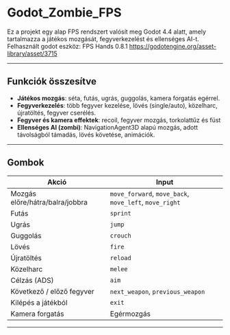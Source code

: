 # Godot_Zombie_FPS

Ez a projekt egy alap FPS rendszert valósít meg Godot 4.4 alatt, amely tartalmazza a játékos mozgását, fegyverkezelést és ellenséges AI-t.
Felhasznált godot eszköz: FPS Hands 0.8.1
https://godotengine.org/asset-library/asset/3715

---

## Funkciók összesítve

- **Játékos mozgás**: séta, futás, ugrás, guggolás, kamera forgatás egérrel.  
- **Fegyverkezelés**: több fegyver kezelése, lövés (single/auto), közelharc, újratöltés, fegyver cserélés.  
- **Fegyver és kamera effektek**: recoil, fegyver mozgás, torkolattűz és füst  
- **Ellenséges AI (zombi)**: NavigationAgent3D alapú mozgás, adott távolságból támadás, lövés követése, animációk.

---

## Gombok

| Akció | Input |
|-------|-------------|
| Mozgás előre/hátra/balra/jobbra | `move_forward`, `move_back`, `move_left`, `move_right` |
| Futás | `sprint` |
| Ugrás | `jump` |
| Guggolás | `crouch` |
| Lövés | `fire` |
| Újratöltés | `reload` |
| Közelharc | `melee` |
| Célzás (ADS) | `aim` |
| Következő / előző fegyver | `next_weapon`, `previous_weapon` |
| Kilépés a játékból | `exit` |
| Kamera forgatás | Egérmozgás |

---
